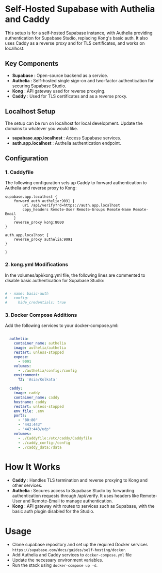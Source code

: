 # Self-Hosted Supabase with Authelia and Caddy
This setup is for a self-hosted Supabase instance, with Authelia providing authentication for Supabase Studio, replacing Kong's basic auth. It also uses Caddy as a reverse proxy and for TLS certificates, and works on localhost.

## Key Components

- **Supabase** : Open-source backend as a service.
- **Authelia** : Self-hosted single sign-on and two-factor authentication for securing Supabase Studio.
- **Kong** : API gateway used for reverse proxying.
- **Caddy** : Used for TLS certificates and as a reverse proxy.


## Localhost Setup
The setup can be run on localhost for local development. Update the domains to whatever you would like.

- **supabase.app.localhost** : Access Supabase services.
- **auth.app.localhost** : Authelia authentication endpoint.

## Configuration

### 1. Caddyfile

The following configuration sets up Caddy to forward authentication to Authelia and reverse proxy to Kong:

```caddyfile
supabase.app.localhost {
    forward_auth authelia:9091 {
        uri /api/verify?rd=https://auth.app.localhost
        copy_headers Remote-User Remote-Groups Remote-Name Remote-Email
    }
    reverse_proxy kong:8000
}

auth.app.localhost {
    reverse_proxy authelia:9091
}

}
```
### 2. kong.yml Modifications
In the volumes/api/kong.yml file, the following lines are commented to disable basic authentication for Supabase Studio:

```yaml

# - name: basic-auth
#   config:
#     hide_credentials: true
```
### 3. Docker Compose Additions
Add the following services to your docker-compose.yml:

```yaml

  authelia:
    container_name: authelia
    image: authelia/authelia
    restart: unless-stopped
    expose:
      - 9091
    volumes:
      - ./authelia/config:/config
    environment:
      TZ: 'Asia/Kolkata'

  caddy:
    image: caddy
    container_name: caddy
    hostname: caddy
    restart: unless-stopped
    env_file: .env
    ports:
      - "80:80"
      - "443:443"
      - "443:443/udp"
    volumes:
      - ./Caddyfile:/etc/caddy/Caddyfile
      - ./caddy_config:/config
      - ./caddy_data:/data
```
# How It Works
- **Caddy** : Handles TLS termination and reverse proxying to Kong and other services.
- **Authelia** : Secures access to Supabase Studio by forwarding authentication requests through /api/verify. It uses headers like Remote-User and Remote-Email to manage authentication.
- **Kong** : API gateway with routes to services such as Supabase, with the basic auth plugin disabled for the Studio.
  
# Usage
- Clone supabase repository and set up the required Docker services ```https://supabase.com/docs/guides/self-hosting/docker```.
- Add Authelia and Caddy services to ```docker-compose.yml``` file
- Update the necessary environment variables.
- Run the stack using ```docker-compose up -d```.

